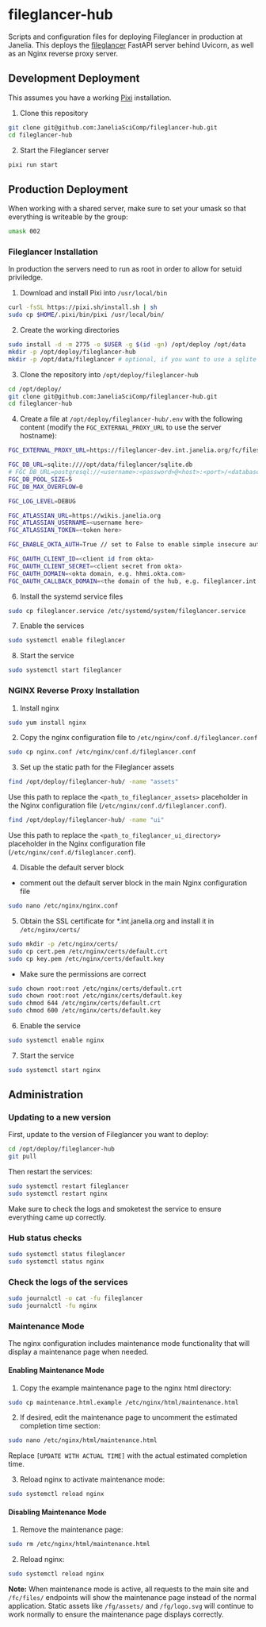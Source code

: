 # fileglancer-hub

Scripts and configuration files for deploying Fileglancer in production at Janelia. This deploys the [fileglancer](https://github.com/JaneliaSciComp/fileglancer) FastAPI server behind Uvicorn, as well as an Nginx reverse proxy server.

## Development Deployment

This assumes you have a working [Pixi](https://pixi.sh) installation.

1. Clone this repository
```bash
git clone git@github.com:JaneliaSciComp/fileglancer-hub.git
cd fileglancer-hub
```

2. Start the Fileglancer server
```bash
pixi run start
```

## Production Deployment

When working with a shared server, make sure to set your umask so that everything is writeable by the group:
```bash
umask 002
```

### Fileglancer Installation

In production the servers need to run as root in order to allow for setuid priviledge. 

1. Download and install Pixi into `/usr/local/bin`
```bash
curl -fsSL https://pixi.sh/install.sh | sh
sudo cp $HOME/.pixi/bin/pixi /usr/local/bin/
```

2. Create the working directories
```bash
sudo install -d -m 2775 -o $USER -g $(id -gn) /opt/deploy /opt/data
mkdir -p /opt/deploy/fileglancer-hub
mkdir -p /opt/data/fileglancer # optional, if you want to use a sqlite database
```
3. Clone the repository into `/opt/deploy/fileglancer-hub`
```bash
cd /opt/deploy/
git clone git@github.com:JaneliaSciComp/fileglancer-hub.git
cd fileglancer-hub
```
4. Create a file at `/opt/deploy/fileglancer-hub/.env` with the following content (modify the `FGC_EXTERNAL_PROXY_URL` to use the server hostname):
```bash
FGC_EXTERNAL_PROXY_URL=https://fileglancer-dev.int.janelia.org/fc/files

FGC_DB_URL=sqlite:////opt/data/fileglancer/sqlite.db
# FGC_DB_URL=postgresql://<username>:<password>@<host>:<port>/<database>
FGC_DB_POOL_SIZE=5
FGC_DB_MAX_OVERFLOW=0

FGC_LOG_LEVEL=DEBUG

FGC_ATLASSIAN_URL=https://wikis.janelia.org
FGC_ATLASSIAN_USERNAME=<username here>
FGC_ATLASSIAN_TOKEN=<token here>

FGC_ENABLE_OKTA_AUTH=True // set to False to enable simple insecure auth for testing

FGC_OAUTH_CLIENT_ID=<client id from okta>
FGC_OAUTH_CLIENT_SECRET=<client secret from okta>
FGC_OAUTH_DOMAIN=<okta domain, e.g. hhmi.okta.com>
FGC_OAUTH_CALLBACK_DOMAIN=<the domain of the hub, e.g. fileglancer.int.janelia.org>
```

6. Install the systemd service files
```bash
sudo cp fileglancer.service /etc/systemd/system/fileglancer.service
```
7. Enable the services
```bash
sudo systemctl enable fileglancer
```
8. Start the service
```bash
sudo systemctl start fileglancer
```

### NGINX Reverse Proxy Installation
1. Install nginx
```bash
sudo yum install nginx
```

2. Copy the nginx configuration file to `/etc/nginx/conf.d/fileglancer.conf`
```bash
sudo cp nginx.conf /etc/nginx/conf.d/fileglancer.conf
```

3. Set up the static path for the Fileglancer assets
```bash
find /opt/deploy/fileglancer-hub/ -name "assets"
```
Use this path to replace the `<path_to_fileglancer_assets>` placeholder in the Nginx configuration file (`/etc/nginx/conf.d/fileglancer.conf`).

```bash
find /opt/deploy/fileglancer-hub/ -name "ui"
```
Use this path to replace the `<path_to_fileglancer_ui_directory>` placeholder in the Nginx configuration file (`/etc/nginx/conf.d/fileglancer.conf`).

4. Disable the default server block
- comment out the default server block in the main Nginx configuration file
```bash
sudo nano /etc/nginx/nginx.conf
```

5. Obtain the SSL certificate for *.int.janelia.org and install it in `/etc/nginx/certs/`
```bash
sudo mkdir -p /etc/nginx/certs/
sudo cp cert.pem /etc/nginx/certs/default.crt
sudo cp key.pem /etc/nginx/certs/default.key
```

- Make sure the permissions are correct
```bash
sudo chown root:root /etc/nginx/certs/default.crt
sudo chown root:root /etc/nginx/certs/default.key
sudo chmod 644 /etc/nginx/certs/default.crt
sudo chmod 600 /etc/nginx/certs/default.key
```

6. Enable the service
```bash
sudo systemctl enable nginx
```

7. Start the service
```bash
sudo systemctl start nginx
```

## Administration

### Updating to a new version

First, update to the version of Fileglancer you want to deploy:
```bash
cd /opt/deploy/fileglancer-hub
git pull
```

Then restart the services:
```bash
sudo systemctl restart fileglancer
sudo systemctl restart nginx
```

Make sure to check the logs and smoketest the service to ensure everything came up correctly.


### Hub status checks

```bash
sudo systemctl status fileglancer
sudo systemctl status nginx
```

### Check the logs of the services

```bash
sudo journalctl -o cat -fu fileglancer
sudo journalctl -fu nginx
```

### Maintenance Mode

The nginx configuration includes maintenance mode functionality that will display a maintenance page when needed.

#### Enabling Maintenance Mode

1. Copy the example maintenance page to the nginx html directory:
```bash
sudo cp maintenance.html.example /etc/nginx/html/maintenance.html
```

2. If desired, edit the maintenance page to uncomment the estimated completion time section:
```bash
sudo nano /etc/nginx/html/maintenance.html
```
Replace `[UPDATE WITH ACTUAL TIME]` with the actual estimated completion time.

3. Reload nginx to activate maintenance mode:
```bash
sudo systemctl reload nginx
```

#### Disabling Maintenance Mode

1. Remove the maintenance page:
```bash
sudo rm /etc/nginx/html/maintenance.html
```

2. Reload nginx:
```bash
sudo systemctl reload nginx
```

**Note:** When maintenance mode is active, all requests to the main site and `/fc/files/` endpoints will show the maintenance page instead of the normal application. Static assets like `/fg/assets/` and `/fg/logo.svg` will continue to work normally to ensure the maintenance page displays correctly.
